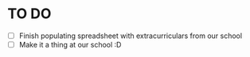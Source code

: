 # TO DO

- [ ] Finish populating spreadsheet with extracurriculars from our school
- [ ] Make it a thing at our school :D